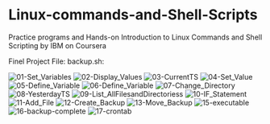 # Linux-commands-and-Shell-Scripts
Practice programs and 
Hands-on Introduction to Linux Commands and Shell Scripting by IBM on Coursera

Finel Project File:
backup.sh:

![01-Set_Variables](https://github.com/jaydattpatel/Linux-commands-and-Shell-Scripts/assets/124486498/d08cccc8-5ff4-4b41-9a5c-3f63666e7422)
![02-Display_Values](https://github.com/jaydattpatel/Linux-commands-and-Shell-Scripts/assets/124486498/49562877-b7b6-44d8-ab9a-a05ad3b3dc7b)
![03-CurrentTS](https://github.com/jaydattpatel/Linux-commands-and-Shell-Scripts/assets/124486498/61ed6460-099b-4599-8c0c-c69a450f40e4)
![04-Set_Value](https://github.com/jaydattpatel/Linux-commands-and-Shell-Scripts/assets/124486498/91e43590-5cef-4c9c-b694-dfd5ec568376)
![05-Define_Variable](https://github.com/jaydattpatel/Linux-commands-and-Shell-Scripts/assets/124486498/3c87310c-e863-4829-bbfd-4cc5f0dd2741)
![06-Define_Variable](https://github.com/jaydattpatel/Linux-commands-and-Shell-Scripts/assets/124486498/2778e1ea-0546-4dd4-b3af-24e0ec69946f)
![07-Change_Directory](https://github.com/jaydattpatel/Linux-commands-and-Shell-Scripts/assets/124486498/b3701252-2513-418d-a3b9-d2337d2b7972)
![08-YesterdayTS](https://github.com/jaydattpatel/Linux-commands-and-Shell-Scripts/assets/124486498/64907312-148b-42d9-93ae-b46b0a5426d7)
![09-List_AllFilesandDirectoriess](https://github.com/jaydattpatel/Linux-commands-and-Shell-Scripts/assets/124486498/befbb581-1b77-4bc8-9144-fc1fb8bc2388)
![10-IF_Statement](https://github.com/jaydattpatel/Linux-commands-and-Shell-Scripts/assets/124486498/204ea99a-4e67-4b62-a4a0-680a1269c763)
![11-Add_File](https://github.com/jaydattpatel/Linux-commands-and-Shell-Scripts/assets/124486498/b983b00b-d2c2-44e9-8a93-5db81fb4cee3)
![12-Create_Backup](https://github.com/jaydattpatel/Linux-commands-and-Shell-Scripts/assets/124486498/b03ff4a9-e4b7-41ac-91d0-929d552f8194)
![13-Move_Backup](https://github.com/jaydattpatel/Linux-commands-and-Shell-Scripts/assets/124486498/da0572e2-90e6-42b1-92bf-93daaa9b6e86)
![15-executable](https://github.com/jaydattpatel/Linux-commands-and-Shell-Scripts/assets/124486498/c108c645-3d86-4a48-a0a5-8e2042b8ecce)
![16-backup-complete](https://github.com/jaydattpatel/Linux-commands-and-Shell-Scripts/assets/124486498/a2953e8f-de51-4b86-b46f-feffb53b4d97)
![17-crontab](https://github.com/jaydattpatel/Linux-commands-and-Shell-Scripts/assets/124486498/aadbfd38-52e5-4fb3-b644-f87d194e16f7)




